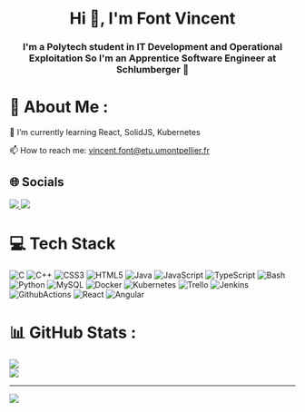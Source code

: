 <h1 align="center">Hi 👋, I'm Font Vincent</h1>
<h3 align="center">
I'm a Polytech student in IT Development and Operational Exploitation
So I'm an Apprentice Software Engineer at Schlumberger 💖
</h3>

# 💫 About Me :

🌱 I’m currently learning React, SolidJS, Kubernetes

📫 How to reach me: vincent.font@etu.umontpellier.fr

## 🌐 Socials

<a href="https://www.linkedin.com/in/vincent-font-4624661a4/">
    <img src="https://img.shields.io/badge/LinkedIn-0077B5?style=for-the-badge&logo=linkedin&logoColor=white">
</a>
<a href="#">
    <img src="https://img.shields.io/badge/Discord-7289DA?style=for-the-badge&logo=discord&logoColor=white">
</a>

# 💻 Tech Stack

![C](https://img.shields.io/badge/c-%2300599C.svg?style=for-the-badge&logo=c&logoColor=white) ![C++](https://img.shields.io/badge/C++-3670A0?logo=c%2B%2B&logoColor=white&style=for-the-badge) ![CSS3](https://img.shields.io/badge/css3-%231572B6.svg?style=for-the-badge&logo=css3&logoColor=white) ![HTML5](https://img.shields.io/badge/html5-%23E34F26.svg?style=for-the-badge&logo=html5&logoColor=white) ![Java](https://img.shields.io/badge/java-f89820?style=for-the-badge&logo=java&logoColor=white) ![JavaScript](https://img.shields.io/badge/JavaScript-323330?logo=JavaScript&logoColor=white&style=for-the-badge) ![TypeScript](https://img.shields.io/badge/TypeScript-007acc?logo=TypeScript&logoColor=white&style=for-the-badge) ![Bash](https://img.shields.io/badge/Bash-171717?logo=GNU-Bash&logoColor=white&style=for-the-badge) ![Python](https://img.shields.io/badge/python-3670A0?style=for-the-badge&logo=python&logoColor=ffdd54) ![MySQL](https://img.shields.io/badge/mysql-%2300f.svg?style=for-the-badge&logo=mysql&logoColor=white) ![Docker](https://img.shields.io/badge/docker-%230db7ed.svg?style=for-the-badge&logo=docker&logoColor=white) ![Kubernetes](https://img.shields.io/badge/Kubernetes-3970e4?logo=kubernetes&logoColor=white&style=for-the-badge) ![Trello](https://img.shields.io/badge/Trello-%23026AA7.svg?style=for-the-badge&logo=Trello&logoColor=white) ![Jenkins](https://img.shields.io/badge/Jenkins-blue?logo=jenkins&logoColor=white&style=for-the-badge) ![GithubActions](https://img.shields.io/badge/Github_Actions-007acc?logo=GitHub-Actions&logoColor=white&style=for-the-badge) ![React](https://img.shields.io/badge/React-darkcyan?logo=react&logoColor=white&style=for-the-badge) ![Angular](https://img.shields.io/badge/Angular-c3002f?logo=Angular&logoColor=white&style=for-the-badge) 

# 📊 GitHub Stats :

![](https://github-readme-stats.vercel.app/api?username=Hunh0w&theme=dark&hide_border=true&include_all_commits=false&count_private=true)<br/>
![](https://github-readme-stats.vercel.app/api/top-langs/?username=Hunh0w&theme=dark&hide_border=true&include_all_commits=false&count_private=true&layout=compact)

---
[![](https://visitcount.itsvg.in/api?id=Hunh0w&icon=5&color=0)](https://visitcount.itsvg.in)
